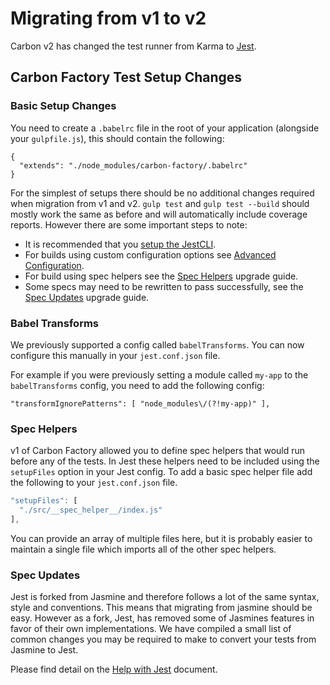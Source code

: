 # Migrating from v1 to v2

Carbon v2 has changed the test runner from Karma to [Jest](https://facebook.github.io/jest/).

## Carbon Factory Test Setup Changes

### Basic Setup Changes

You need to create a `.babelrc` file in the root of your application (alongside your `gulpfile.js`), this should contain the following:

```
{
  "extends": "./node_modules/carbon-factory/.babelrc"
}
```

For the simplest of setups there should be no additional changes required when migration from v1 and v2. `gulp test` and `gulp test --build` should mostly work the same as before and will automatically include coverage reports. However there are some important steps to note:

* It is recommended that you [setup the JestCLI](https://github.com/Sage/carbon-factory/blob/master/docs/setting-up-jest-cli.md).
* For builds using custom configuration options see [Advanced Configuration](https://github.com/Sage/carbon-factory/blob/master/docs/running-tests.md#advanced-configuration).
* For build using spec helpers see the [Spec Helpers](#spec-helpers) upgrade guide.
* Some specs may need to be rewritten to pass successfully, see the [Spec Updates](#spec-updates) upgrade guide.

### Babel Transforms

We previously supported a config called `babelTransforms`. You can now configure this manually in your `jest.conf.json` file.

For example if you were previously setting a module called `my-app` to the `babelTransforms` config, you need to add the following config:

```
"transformIgnorePatterns": [ "node_modules\/(?!my-app)" ],
```

### Spec Helpers

v1 of Carbon Factory allowed you to define spec helpers that would run before any of the tests. In Jest these helpers need to be included using the `setupFiles` option in your Jest config. To add a basic spec helper file add the following to your `jest.conf.json` file.

```js
"setupFiles": [
  "./src/__spec_helper__/index.js"
],
```

You can provide an array of multiple files here, but it is probably easier to maintain a single file which imports all of the other spec helpers.

### Spec Updates

Jest is forked from Jasmine and therefore follows a lot of the same syntax, style and conventions. This means that migrating from jasmine should be easy. However as a fork, Jest, has removed some of Jasmines features in favor of their own implementations. We have compiled a small list of common changes you may be required to make to convert your tests from Jasmine to Jest.

Please find detail on the [Help with Jest](https://github.com/Sage/carbon-factory/blob/master/docs/help-with-jest.md) document.
